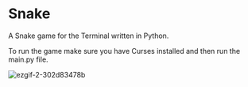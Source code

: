 # Snake
A Snake game for the Terminal written in Python.

To run the game make sure you have Curses installed and then run the main.py file.

![ezgif-2-302d83478b](https://user-images.githubusercontent.com/65873672/170875772-a1172307-e9a1-4122-9889-707f7d528978.gif)

